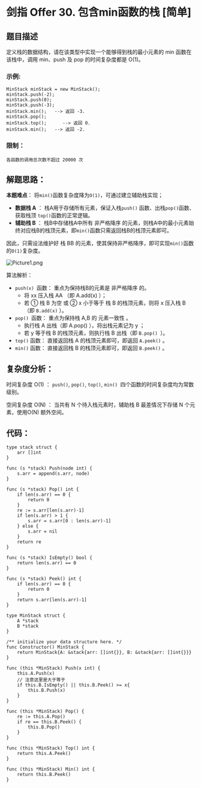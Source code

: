 # 剑指 Offer 30. 包含min函数的栈 [简单]

## 题目描述

定义栈的数据结构，请在该类型中实现一个能够得到栈的最小元素的 min 函数在该栈中，调用 min、push 及 pop 的时间复杂度都是 O(1)。

 

### 示例:

```
MinStack minStack = new MinStack();
minStack.push(-2);
minStack.push(0);
minStack.push(-3);
minStack.min();   --> 返回 -3.
minStack.pop();
minStack.top();      --> 返回 0.
minStack.min();   --> 返回 -2.
```

### 限制：

```
各函数的调用总次数不超过 20000 次
```

## 解题思路：

**本题难点**： 将`min()`函数复杂度降为`O(1)`，可通过建立辅助栈实现；

- **数据栈 A** ： 栈A用于存储所有元素，保证入栈`push()` 函数、出栈`pop()`函数、获取栈顶 `top()`函数的正常逻辑。
- **辅助栈 B** ： 栈B中存储栈A中所有 非严格降序 的元素，则栈A中的最小元素始终对应栈B的栈顶元素，即`min()`函数只需返回栈B的栈顶元素即可。

因此，只需设法维护好 栈 BB 的元素，使其保持非严格降序，即可实现`min()`函数的`O(1)`复杂度。

![Picture1.png](http://cdn.xiaot123.com/blog/2021-04/f31f4b7f5e91d46ea610b6685c593e12bf798a9b8336b0560b6b520956dd5272-Picture1.png-blog)

算法解析：

- `push(x) `函数： 重点为保持栈B的元素是 非严格降序 的。
  - 将 xx 压入栈 AA （即 A.add(x) ）；
  - 若 ① 栈 B 为空 或 ② x 小于等于 栈 B 的栈顶元素，则将 x 压入栈 B （即 `B.add(x)` ）。
- `pop() `函数： 重点为保持栈 A,B 的 元素一致性 。
  - 执行栈 A 出栈（即 A.pop() ），将出栈元素记为 y ；
  - 若 y 等于栈 B 的栈顶元素，则执行栈 B 出栈（即 `B.pop() `）。
- `top()` 函数： 直接返回栈 A 的栈顶元素即可，即返回 `A.peek()` 。
- `min()` 函数： 直接返回栈 B 的栈顶元素即可，即返回 `B.peek()` 。

## 复杂度分析：

时间复杂度 O(1) ： `push()`, `pop()`, `top()`, `min() `四个函数的时间复杂度均为常数级别。

空间复杂度 O(N) ： 当共有 N 个待入栈元素时，辅助栈 B 最差情况下存储 N 个元素，使用O(N) 额外空间。

## 代码：

```
type stack struct {
	arr []int
}

func (s *stack) Push(node int) {
	s.arr = append(s.arr, node)
}

func (s *stack) Pop() int {
	if len(s.arr) == 0 {
		return 0
	}
	re := s.arr[len(s.arr)-1]
	if len(s.arr) > 1 {
		s.arr = s.arr[0 : len(s.arr)-1]
	} else {
		s.arr = nil
	}
	return re
}

func (s *stack) IsEmpty() bool {
	return len(s.arr) == 0
}

func (s *stack) Peek() int {
	if len(s.arr) == 0 {
		return 0
	}
	return s.arr[len(s.arr)-1]
}

type MinStack struct {
	A *stack
	B *stack
}

/** initialize your data structure here. */
func Constructor() MinStack {
	return MinStack{A: &stack{arr: []int{}}, B: &stack{arr: []int{}}}
}

func (this *MinStack) Push(x int) {
	this.A.Push(x)
	// 注意这里是大于等于
	if this.B.IsEmpty() || this.B.Peek() >= x{
		this.B.Push(x)
	}
}

func (this *MinStack) Pop() {
	re := this.A.Pop()
	if re == this.B.Peek() {
		this.B.Pop()
	}
}

func (this *MinStack) Top() int {
	return this.A.Peek()
}

func (this *MinStack) Min() int {
	return this.B.Peek()
}
```

